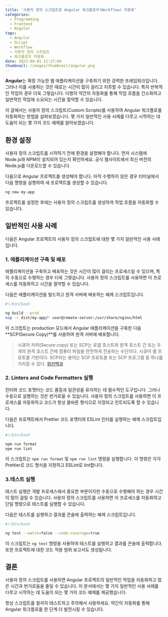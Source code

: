 ```yaml
---
title: '사용자 정의 스크립트로 Angular 워크플로우(Workflow) 자동화'
categories:
  - Programming
  - Frontend
  - Angular
tags:
  - Angular
  - Script
  - Workflow
  - 사용자 정의 스트립트
  - 워크플로우 자동화
date: 2023-09-01 11:27:04
thumbnail: /images/thumbnail/angular.png
---
```


**Angular**는 확장 가능한 웹 애플리케이션을 구축하기 위한 강력한 프레임워크입니다. 그러나 이를 사용하는 것은 때로는 시간이 많이 걸리고 지루할 수 있습니다. 특히 반복적인 작업의 경우 더욱 그렇습니다. 다행히 약간의 자동화를 통해 작업 흐름을 간소화하고 일반적인 작업에 소요되는 시간을 절약할 수 있습니다.

이 글에서는 사용자 정의 스크립트(Custom Scripts)를 사용하여 Angular 워크플로를 자동화하는 방법을 살펴보겠습니다. 몇 가지 일반적인 사용 사례를 다루고 시작하는 데 도움이 되는 몇 가지 코드 예제를 알아보겠습니다.

## 환경 설정

사용자 정의 스크립트를 시작하기 전에 환경을 설정해야 합니다. 먼저 시스템에 Node.js와 NPM이 설치되어 있는지 확인하세요. 공식 웹사이트에서 최신 버전의 Node.js를 다운로드할 수 있습니다.

다음으로 Angular 프로젝트를 생성해야 합니다. 아직 수행하지 않은 경우 터미널에서 다음 명령을 실행하여 새 프로젝트를 생성할 수 있습니다.

```sh
ng new my-app
```

프로젝트를 설정한 후에는 사용자 정의 스크립트를 생성하여 작업 흐름을 자동화할 수 있습니다.

## 일반적인 사용 사례

다음은 Angular 프로젝트의 사용자 정의 스크립트에 대한 몇 가지 일반적인 사용 사례입니다.

### 1. 애플리케이션 구축 및 배포

애플리케이션을 구축하고 배포하는 것은 시간이 많이 걸리는 프로세스일 수 있으며, 특히 수동으로 수행하는 경우 더욱 그렇습니다. 사용자 정의 스크립트를 사용하면 이 프로세스를 자동화하고 시간을 절약할 수 있습니다.

다음은 애플리케이션을 빌드하고 원격 서버에 배포하는 예제 스크립트입니다.

```sh
#!/bin/bash

ng build --prod
scp -r dist/my-app/* user@remote-server:/usr/share/nginx/html
```

이 스크립트는 production 모드에서 Angular 애플리케이션을 구축한 다음 **SCP(Secure Copy)**를 사용하여 원격 서버에 배포합니다.

> 시큐어 카피(Secure copy) 또는 SCP는 로컬 호스트와 원격 호스트 간 또는 두 개의 원격 호스트 간에 컴퓨터 파일을 안전하게 전송하는 수단이다. 시큐어 셸 프로토콜 기반이다. SCP라는 용어는 SCP 프로토콜 또는 SCP 프로그램 중 하나를 가리킬 수 있다.
> [위키백과](https://ko.wikipedia.org/wiki/%EC%8B%9C%ED%81%90%EC%96%B4_%EC%B9%B4%ED%94%BC)

### 2. Linters and Code Formatters 실행

린터와 코드 포맷터는 코드 품질과 일관성을 유지하는 데 필수적인 도구입니다. 그러나 수동으로 실행하는 것은 번거로울 수 있습니다. 사용자 정의 스크립트를 사용하면 이 프로세스를 자동화하고 코드가 항상 올바른 형식으로 지정되고 린트되도록 할 수 있습니다.

다음은 프로젝트에서 Prettier 코드 포맷터와 ESLint 린터를 실행하는 예제 스크립트입니다.

```sh
#!/bin/bash

npm run format
npm run lint
```

이 스크립트는 `npm run format` 및 `npm run lint` 명령을 실행합니다. 이 명령은 각각 Prettier로 코드 형식을 지정하고 ESLint로 lint합니다.

### 3.테스트 실행

테스트 실행은 개발 프로세스에서 중요한 부분이지만 수동으로 수행해야 하는 경우 시간이 많이 걸릴 수 있습니다. 사용자 정의 스크립트를 사용하면 이 프로세스를 자동화하고 단일 명령으로 테스트를 실행할 수 있습니다.

다음은 테스트를 실행하고 결과를 콘솔에 출력하는 예제 스크립트입니다.

```sh
#!/bin/bash

ng test --watch=false --code-coverage=true
```

이 스크립트는 `ng test` 명령을 사용하여 테스트를 실행하고 결과를 콘솔에 출력합니다. 또한 프로젝트에 대한 코드 적용 범위 보고서도 생성됩니다.

## 결론

사용자 정의 스크립트를 사용하면 Angular 프로젝트의 일반적인 작업을 자동화하고 많은 시간과 번거로움을 줄일 수 있습니다. 이 문서에서는 몇 가지 일반적인 사용 사례를 다루고 시작하는 데 도움이 되는 몇 가지 코드 예제를 제공했습니다.

항상 스크립트를 철저히 테스트하고 주의해서 사용하세요. 약간의 자동화를 통해 Angular 워크플로를 한 단계 더 발전시킬 수 있습니다.
